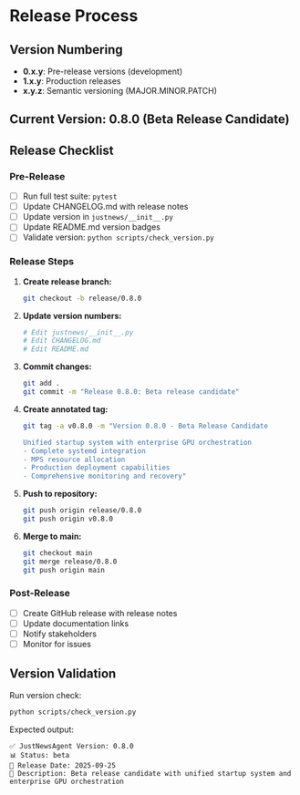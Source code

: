 # Release Process

## Version Numbering
- **0.x.y**: Pre-release versions (development)
- **1.x.y**: Production releases
- **x.y.z**: Semantic versioning (MAJOR.MINOR.PATCH)

## Current Version: 0.8.0 (Beta Release Candidate)

## Release Checklist

### Pre-Release
- [ ] Run full test suite: `pytest`
- [ ] Update CHANGELOG.md with release notes
- [ ] Update version in `justnews/__init__.py`
- [ ] Update README.md version badges
- [ ] Validate version: `python scripts/check_version.py`

### Release Steps
1. **Create release branch:**
   ```bash
   git checkout -b release/0.8.0
   ```

2. **Update version numbers:**
   ```bash
   # Edit justnews/__init__.py
   # Edit CHANGELOG.md
   # Edit README.md
   ```

3. **Commit changes:**
   ```bash
   git add .
   git commit -m "Release 0.8.0: Beta release candidate"
   ```

4. **Create annotated tag:**
   ```bash
   git tag -a v0.8.0 -m "Version 0.8.0 - Beta Release Candidate

   Unified startup system with enterprise GPU orchestration
   - Complete systemd integration
   - MPS resource allocation
   - Production deployment capabilities
   - Comprehensive monitoring and recovery"
   ```

5. **Push to repository:**
   ```bash
   git push origin release/0.8.0
   git push origin v0.8.0
   ```

6. **Merge to main:**
   ```bash
   git checkout main
   git merge release/0.8.0
   git push origin main
   ```

### Post-Release
- [ ] Create GitHub release with release notes
- [ ] Update documentation links
- [ ] Notify stakeholders
- [ ] Monitor for issues

## Version Validation

Run version check:
```bash
python scripts/check_version.py
```

Expected output:
```
✅ JustNewsAgent Version: 0.8.0
📊 Status: beta
📅 Release Date: 2025-09-25
📝 Description: Beta release candidate with unified startup system and enterprise GPU orchestration
```
